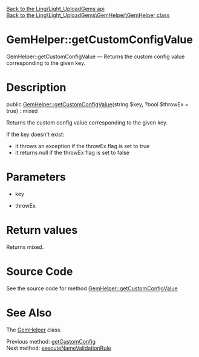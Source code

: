 [Back to the Ling/Light_UploadGems api](https://github.com/lingtalfi/Light_UploadGems/blob/master/doc/api/Ling/Light_UploadGems.md)<br>
[Back to the Ling\Light_UploadGems\GemHelper\GemHelper class](https://github.com/lingtalfi/Light_UploadGems/blob/master/doc/api/Ling/Light_UploadGems/GemHelper/GemHelper.md)


GemHelper::getCustomConfigValue
================



GemHelper::getCustomConfigValue — Returns the custom config value corresponding to the given key.




Description
================


public [GemHelper::getCustomConfigValue](https://github.com/lingtalfi/Light_UploadGems/blob/master/doc/api/Ling/Light_UploadGems/GemHelper/GemHelper/getCustomConfigValue.md)(string $key, ?bool $throwEx = true) : mixed




Returns the custom config value corresponding to the given key.

If the key doesn't exist:
- it throws an exception if the throwEx flag is set to true
- it returns null if the throwEx flag is set to false




Parameters
================


- key

    

- throwEx

    


Return values
================

Returns mixed.








Source Code
===========
See the source code for method [GemHelper::getCustomConfigValue](https://github.com/lingtalfi/Light_UploadGems/blob/master/GemHelper/GemHelper.php#L293-L303)


See Also
================

The [GemHelper](https://github.com/lingtalfi/Light_UploadGems/blob/master/doc/api/Ling/Light_UploadGems/GemHelper/GemHelper.md) class.

Previous method: [getCustomConfig](https://github.com/lingtalfi/Light_UploadGems/blob/master/doc/api/Ling/Light_UploadGems/GemHelper/GemHelper/getCustomConfig.md)<br>Next method: [executeNameValidationRule](https://github.com/lingtalfi/Light_UploadGems/blob/master/doc/api/Ling/Light_UploadGems/GemHelper/GemHelper/executeNameValidationRule.md)<br>

